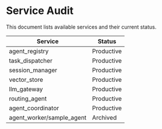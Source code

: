 # Service Audit

This document lists available services and their current status.

| Service | Status |
| --- | --- |
| agent_registry | Productive |
| task_dispatcher | Productive |
| session_manager | Productive |
| vector_store | Productive |
| llm_gateway | Productive |
| routing_agent | Productive |
| agent_coordinator | Productive |
| agent_worker/sample_agent | Archived |
